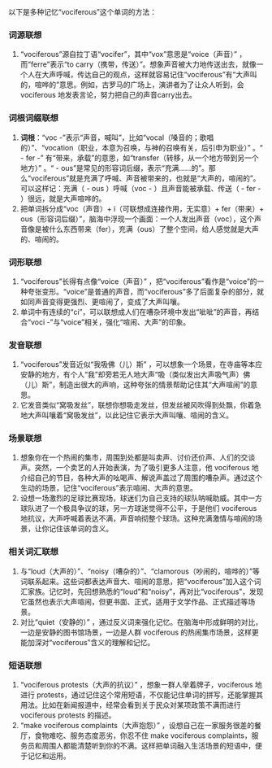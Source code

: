 以下是多种记忆“vociferous”这个单词的方法：

### 词源联想
1. “vociferous”源自拉丁语“vocifer”，其中“vox”意思是“voice（声音）” ，而“ferre”表示“to carry（携带，传送）”。想象声音被大力地传送出去，就像一个人在大声呼喊，传达自己的观点，这样就容易记住“vociferous”有“大声叫的，喧哗的”意思。例如，古罗马的广场上，演讲者为了让众人听到，会 vociferous 地发表言论，努力把自己的声音carry出去。

### 词根词缀联想
1. **词根**：“voc -”表示“声音，喊叫”，比如“vocal（嗓音的；歌唱的）”、“vocation（职业，本意为召唤，与神的召唤有关，后引申为职业）” 。“ - fer -” 有“带来，承载”的意思，如“transfer（转移，从一个地方带到另一个地方）” 。“ - ous”是常见的形容词后缀，表示“充满……的”。那么“vociferous”就是充满了呼喊、声音被带来的，也就是“大声的，喧闹的”。可以这样记：充满（ - ous ）呼喊（voc - ）且声音能被承载、传送（ - fer - ）很远，就是大声喧哗的。
2. 把单词拆分成“voc（声音）+ i（可联想成连接作用，无实意）+ fer（带来）+ ous（形容词后缀）”，脑海中浮现一个画面：一个人发出声音（voc），这个声音像是被什么东西带来（fer），充满（ous）了整个空间，给人感觉就是大声的、喧闹的。

### 词形联想
1. “vociferous”长得有点像“voice（声音）” ，把“vociferous”看作是“voice”的一种夸张变形。“voice”是普通的声音，而“vociferous”多了后面复杂的部分，就如同声音变得更强烈、更喧闹了，变成了大声叫嚷。
2. 单词中有连续的“ci”，可以联想成人们在嘈杂环境中发出“呲呲”的声音，再结合“voci -”与“voice”相关，强化“喧闹、大声”的印象。

### 发音联想
1. “vociferous”发音近似“我吸佛（儿）斯” ，可以想象一个场景，在寺庙等本应安静的地方，有个人“我”却旁若无人地大声“吸（类似发出大声吸气声）佛（儿）斯”，制造出很大的声响，这种夸张的情景帮助记住其“大声喧闹”的意思。
2. 它发音类似“窝吸发丝”，联想你想吸走发丝，但发丝被风吹得到处飘，你着急地大声叫嚷着“窝吸发丝”，以此记住它表示大声叫嚷、喧闹的含义。

### 场景联想
1. 想象你在一个热闹的集市，周围到处都是叫卖声、讨价还价声、人们的交谈声。突然，一个卖艺的人开始表演，为了吸引更多人注意，他 vociferous 地介绍自己的节目，各种大声的吆喝声、解说声盖过了周围的嘈杂声。通过这个生动的场景，记住“vociferous”表示喧闹、大声的意思。
2. 设想一场激烈的足球比赛现场，球迷们为自己支持的球队呐喊助威。其中一方球队进了一个极具争议的球，另一方球迷觉得不公平，于是他们 vociferous 地抗议，大声呼喊着表达不满，声音响彻整个球场。这种充满激情与喧闹的场景，让你记住该单词的含义。

### 相关词汇联想
1. 与“loud（大声的）”、“noisy（嘈杂的）”、“clamorous（吵闹的，喧哗的）”等词联系起来。这些词都表达声音大、喧闹的意思，把“vociferous”加入这个词汇家族。记忆时，先回想熟悉的“loud”和“noisy”，再对比“vociferous”，发现它虽然也表示大声喧闹，但更书面、正式，适用于文学作品、正式描述等场景。
2. 对比“quiet（安静的）” ，通过反义词来强化记忆。在脑海中形成鲜明的对比，一边是安静的图书馆场景，一边是人群 vociferous 的热闹集市场景，这样更能加深对“vociferous”含义的理解和记忆。

### 短语联想
1. “vociferous protests（大声的抗议）” ，想象一群人举着牌子，vociferous 地进行 protests，通过记住这个常用短语，不仅能记住单词的拼写，还能掌握其用法。比如在新闻报道中，经常会看到关于民众对某项政策不满而进行 vociferous protests 的描述。
2. “make vociferous complaints（大声抱怨）” ，设想自己在一家服务很差的餐厅，食物难吃、服务态度恶劣，你忍不住 make vociferous complaints，服务员和周围人都能清楚听到你的不满。这样把单词融入生活场景的短语中，便于记忆和运用。 